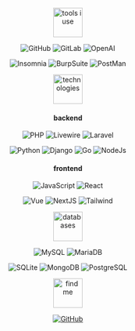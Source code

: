 <div align="center">
 

<br>

<img src="https://raw.githubusercontent.com/y0f/y0f/6d341f01a18dfdc70926c7697935c7ab164cad5a/tools.svg" alt="tools i use" height="60" style="max-width: 100%;">
  

![GitHub](https://img.shields.io/badge/github-black?logo=github&style=for-the-badge&logoColor=FFF)
![GitLab](https://img.shields.io/badge/gitlab-black?logo=gitlab&style=for-the-badge&logoColor=FFF)
![OpenAI](https://img.shields.io/badge/openai-black?logo=openai&style=for-the-badge&logoColor=FFF)

![Insomnia](https://img.shields.io/badge/Insomnia-black?logo=insomnia&logoColor=FFF&style=for-the-badge)
![BurpSuite](https://img.shields.io/badge/burpsuite-black?logo=burpsuite&style=for-the-badge&logoColor=FFF)
![PostMan](https://img.shields.io/badge/postman-black?logo=postman&style=for-the-badge&logoColor=FFF)
<br>

<img src="https://raw.githubusercontent.com/y0f/y0f/6d341f01a18dfdc70926c7697935c7ab164cad5a/technologies.svg" alt="technologies" height="60" style="max-width: 100%;">  

#### backend
![PHP](https://img.shields.io/badge/Php-black.svg?logo=php&style=for-the-badge&logoColor=FFF)
![Livewire](https://img.shields.io/badge/livewire-black.svg?logo=livewire&style=for-the-badge&logoColor=FFF)
![Laravel](https://img.shields.io/badge/laravel%20-black.svg?&style=for-the-badge&logo=laravel&logoColor=FFF)

![Python](https://img.shields.io/badge/Python-black.svg?logo=python&style=for-the-badge&logoColor=FFF)
![Django](https://img.shields.io/badge/django-black.svg?logo=django&style=for-the-badge&logoColor=FFF)
![Go](https://img.shields.io/badge/Go-black.svg?logo=go&logoColor=FFF&style=for-the-badge)
![NodeJs](https://img.shields.io/badge/node.js%20-black.svg?&style=for-the-badge&logo=node.js&logoColor=FFF)



#### frontend
![JavaScript](https://img.shields.io/badge/javascript%20-black.svg?&style=for-the-badge&logo=typescript&logoColor=FFF)
![React](https://img.shields.io/badge/React-black?style=for-the-badge&logo=redux&logoColor=FFF)

![Vue](https://img.shields.io/badge/Vue-black?style=for-the-badge&logo=redux&logoColor=FFF)
![NextJS](https://img.shields.io/badge/Next-black?style=for-the-badge&logo=next.js&logoColor=FFF)
![Tailwind](https://img.shields.io/badge/tailwind-black.svg?&style=for-the-badge&logo=tailwind-css&logoColor=FFF)
<br>

<img src="https://raw.githubusercontent.com/y0f/y0f/6d341f01a18dfdc70926c7697935c7ab164cad5a/databases.svg" alt="databases" height="60" style="max-width: 100%;">
  
![MySQL](https://img.shields.io/badge/MySQL-black?style=for-the-badge&logo=MySQL&logoColor=FFF)
![MariaDB](https://img.shields.io/badge/MariaDB-black?style=for-the-badge&logo=MariaDB&logoColor=FFF)

![SQLite](https://img.shields.io/badge/SQLite-black?style=for-the-badge&logo=SQLite&logoColor=FFF)
![MongoDB](https://img.shields.io/badge/MongoDB-black?style=for-the-badge&logo=MongoDB&logoColor=FFF)
![PostgreSQL](https://img.shields.io/badge/PostgreSQL-black?style=for-the-badge&logo=PostgreSQL&logoColor=FFF)
<br>

<img src="https://raw.githubusercontent.com/y0f/y0f/6d341f01a18dfdc70926c7697935c7ab164cad5a/findmeon.svg" alt="find me" height="60" style="max-width: 100%;">

[![GitHub](https://img.shields.io/badge/instagram-black?logo=instagram&style=for-the-badge&logoColor=FFF)](https://instagram.com/aarde)


</div>
  
